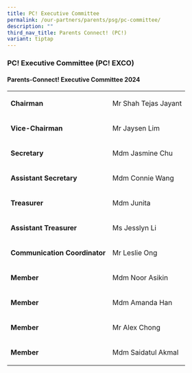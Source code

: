 ```yaml
---
title: PC! Executive Committee
permalink: /our-partners/parents/psg/pc-committee/
description: ""
third_nav_title: Parents Connect! (PC!)
variant: tiptap
---
```

<h3><strong>PC! Executive Committee (PC! EXCO)</strong></h3>
<h4><strong>Parents-Connect! Executive Committee 2024</strong></h4>
<table style="minWidth: 50px">
<colgroup>
<col>
<col>
</colgroup>
<tbody>
<tr>
<td rowspan="1" colspan="1">
<p><strong>Chairman</strong>
</p>
</td>
<td rowspan="1" colspan="1">
<p>Mr Shah Tejas Jayant</p>
</td>
</tr>
<tr>
<td rowspan="1" colspan="1">
<p><strong>Vice-Chairman</strong>
</p>
</td>
<td rowspan="1" colspan="1">
<p>Mr Jaysen Lim</p>
</td>
</tr>
<tr>
<td rowspan="1" colspan="1">
<p><strong>Secretary</strong>
</p>
</td>
<td rowspan="1" colspan="1">
<p>Mdm Jasmine Chu</p>
</td>
</tr>
<tr>
<td rowspan="1" colspan="1">
<p><strong>Assistant Secretary</strong>
</p>
</td>
<td rowspan="1" colspan="1">
<p>Mdm Connie Wang</p>
</td>
</tr>
<tr>
<td rowspan="1" colspan="1">
<p><strong>Treasurer</strong>
</p>
</td>
<td rowspan="1" colspan="1">
<p>Mdm Junita</p>
</td>
</tr>
<tr>
<td rowspan="1" colspan="1">
<p><strong>Assistant Treasurer</strong>
</p>
</td>
<td rowspan="1" colspan="1">
<p>Ms Jesslyn Li</p>
</td>
</tr>
<tr>
<td rowspan="1" colspan="1">
<p><strong>Communication Coordinator</strong>
</p>
</td>
<td rowspan="1" colspan="1">
<p>Mr Leslie Ong</p>
</td>
</tr>
<tr>
<td rowspan="1" colspan="1">
<p><strong>Member</strong>
</p>
</td>
<td rowspan="1" colspan="1">
<p>Mdm Noor Asikin</p>
</td>
</tr>
<tr>
<td rowspan="1" colspan="1">
<p><strong>Member</strong>
</p>
</td>
<td rowspan="1" colspan="1">
<p>Mdm Amanda Han</p>
</td>
</tr>
<tr>
<td rowspan="1" colspan="1">
<p><strong>Member</strong>
</p>
</td>
<td rowspan="1" colspan="1">
<p>Mr Alex Chong</p>
</td>
</tr>
<tr>
<td rowspan="1" colspan="1">
<p><strong>Member</strong>
</p>
</td>
<td rowspan="1" colspan="1">
<p>Mdm Saidatul Akmal</p>
</td>
</tr>
</tbody>
</table>
<p></p>
